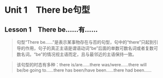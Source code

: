 ﻿ # Unit 1　There be句型
 ## Lesson 1　There be……有……
 
> 句型“There be……”是表示某事物存在与否的句型，句中的“there”只起到引导的作用，句子的真正主语是谓语动词“be”后面的单数可数名词或者复数可数名词。“be”的情况视主语而定，且与最邻近的主语保持一致。

> 该句型的时态有多种：there is/are……there was/were……there will be/be going to……there has been/have been……there had been……


 